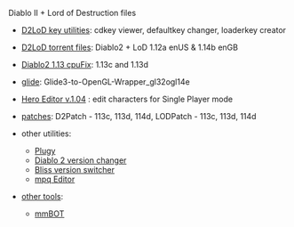 Diablo II + Lord of Destruction files

* [D2LoD key utilities](https://github.com/blizzhackers-d2/D2LoD-files/tree/master/D2LoD-key-utilities/): cdkey viewer, defaultkey changer, loaderkey creator

* [D2LoD torrent files](https://github.com/blizzhackers-d2/D2LoD-files/tree/master/D2LoD-torrent-files/): Diablo2 + LoD 1.12a enUS & 1.14b enGB

* [Diablo2 1.13 cpuFix](https://github.com/blizzhackers-d2/D2LoD-files/tree/master/Diablo2-1.13-cpuFix/): 1.13c and 1.13d

* [glide](https://github.com/blizzhackers-d2/D2LoD-files/tree/master/Glide/): Glide3-to-OpenGL-Wrapper_gl32ogl14e

* [Hero Editor v.1.04](https://github.com/blizzhackers-d2/D2LoD-files/tree/master/HeroEditor) : edit characters for Single Player mode

* [patches](https://github.com/blizzhackers-d2/D2LoD-files/tree/master/Patches/): D2Patch - 113c, 113d, 114d, LODPatch - 113c, 113d, 114d

* other utilities: 
	* [Plugy](http://plugy.free.fr/en/index.html)
	* [Diablo 2 version changer](http://versionchanger.d2se.org/)
	* [Bliss version switcher](https://www.diabloii.net/forums/threads/bliss-version-switcher.849147/)
	* [mpq Editor](http://www.zezula.net/en/mpq/download.html)

* [other tools](other/Readme.md#other-tools):
	* [mmBOT](other/Readme.md#mmBOT)
